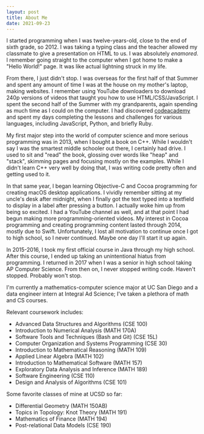 ```yaml
---
layout: post
title: About Me
date: 2021-09-23
---
```


I started programming when I was twelve-years-old, close to the end of sixth grade, so 2012. I was taking a typing class and the teacher allowed my classmate to give a presentation on HTML to us. I was absolutely _enamored_. I remember going straight to the computer when I got home to make a "Hello World!" page. It was like actual lightning struck in my life.

From there, I just didn't stop. I was overseas for the first half of that Summer and spent any amount of time I was at the house on my mother's laptop, making websites. I remember using YouTube downloaders to download 240p versions of videos that taught you how to use HTML/CSS/JavaScript. I spent the second half of the Summer with my grandparents, again spending as much time as I could on the computer. I had discovered [codeacademy](https://www.codecademy.com/) and spent my days completing the lessons and challenges for various languages, including JavaScript, Python, and briefly Ruby.

My first major step into the world of computer science and more serious programming was in 2013, when I bought a book on C++. While I wouldn't say I was the smartest middle schooler out there, I certainly had drive. I used to sit and "read" the book, glossing over words like "heap" and "stack", skimming pages and focusing mostly on the examples. While I didn't learn C++ very well by doing that, I was writing code pretty often and getting used to it.

In that same year, I began learning Objective-C and Cocoa programming for creating macOS desktop applications. I vividly remember sitting at my uncle's desk after midnight, when I finally got the text typed into a textfield to display in a label after pressing a button. I actually woke him up from being so excited. I had a YouTube channel as well, and at that point I had begun making more programming-oriented videos. My interest in Cocoa programming and creating programming content lasted through 2014, mostly due to Swift. Unfortunately, I lost all motivation to continue once I got to high school, so I never continued. Maybe one day I'll start it up again.

In 2015-2016, I took my first official course in Java through my high school. After this course, I ended up taking an unintentional hiatus from programming. I returned in 2017 when I was a senior in high school taking AP Computer Science. From then on, I never stopped writing code. Haven't stopped. Probably won't stop.

I'm currently a mathematics-computer science major at UC San Diego and a data engineer intern at Integral Ad Science; I've taken a plethora of math and CS courses.

Relevant coursework includes:
 * Advanced Data Structures and Algorithms (CSE 100)
 * Introduction to Numerical Analysis (MATH 170A)
 * Software Tools and Techniques (Bash and Git) (CSE 15L)
 * Computer Organization and Systems Programming (CSE 30)
 * Introduction to Mathematical Reasoning (MATH 109)
 * Applied Linear Algebra (MATH 102)
 * Introduction to Mathematical Software (MATH 157)
 * Exploratory Data Analysis and Inference (MATH 189)
 * Software Engineering (CSE 110)
 * Design and Analysis of Algorithms (CSE 101)

Some favorite classes of mine at UCSD so far:
 * Differential Geometry (MATH 150AB)
 * Topics in Topology: Knot Theory (MATH 191)
 * Mathematics of Finance (MATH 194)
 * Post-relational Data Models (CSE 190)